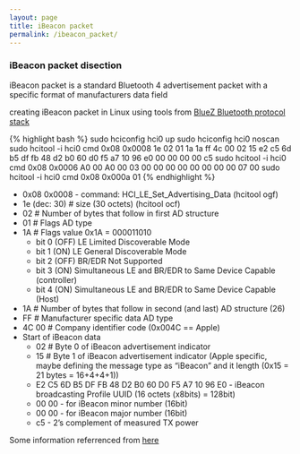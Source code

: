 ```yaml
---
layout: page
title: iBeacon packet
permalink: /ibeacon_packet/
---
```


### iBeacon packet disection

iBeacon packet is a standard Bluetooth 4 advertisement packet with a specific format of manufacturers data field

creating iBeacon packet in Linux using tools from [BlueZ Bluetooth protocol stack](http://www.bluez.org/)

{% highlight bash %}
sudo hciconfig hci0 up
sudo hciconfig hci0 noscan
sudo hcitool -i hci0 cmd 0x08 0x0008 1e 02 01 1a 1a ff 4c 00 02 15 e2 c5 6d b5 df fb 48 d2 b0 60 d0 f5 a7 10 96 e0 00 00 00 00 c5
sudo hcitool -i hci0 cmd 0x08 0x0006 A0 00 A0 00 03 00 00 00 00 00 00 00 00 07 00
sudo hcitool -i hci0 cmd 0x08 0x000a 01 
{% endhighlight %}

  * 0x08 0x0008 - command: HCI_LE_Set_Advertising_Data (hcitool ogf)
  * 1e (dec: 30) # size (30 octets) (hcitool ocf)
  * 02 # Number of bytes that follow in first AD structure
  * 01 # Flags AD type
  * 1A # Flags value 0x1A = 000011010
    * bit 0 (OFF) LE Limited Discoverable Mode
    * bit 1 (ON)  LE General Discoverable Mode
    * bit 2 (OFF) BR/EDR Not Supported
    * bit 3 (ON)  Simultaneous LE and BR/EDR to Same Device Capable (controller)
    * bit 4 (ON)  Simultaneous LE and BR/EDR to Same Device Capable (Host)
  * 1A # Number of bytes that follow in second (and last) AD structure (26)
  * FF # Manufacturer specific data AD type
  * 4C 00 # Company identifier code (0x004C == Apple)
  * Start of iBeacon data
    * 02 # Byte 0 of iBeacon advertisement indicator
    * 15 # Byte 1 of iBeacon advertisement indicator (Apple specific, maybe defining the message type as “iBeacon” and it length (0x15 = 21 bytes = 16+4+4+1))
    * E2 C5 6D B5 DF FB 48 D2 B0 60 D0 F5 A7 10 96 E0 - iBeacon broadcasting Profile UUID (16 octets (x8bits) = 128bit)
    * 00 00 - for iBeacon minor number (16bit)
    * 00 00 - for iBeacon major number (16bit)
    * c5 - 2’s complement of measured TX power

Some information referrenced from [here](http://stackoverflow.com/questions/18906988/what-is-the-ibeacon-bluetooth-profile)
